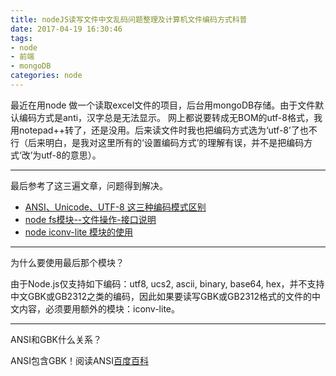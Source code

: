 ```yaml
---
title: nodeJS读写文件中文乱码问题整理及计算机文件编码方式科普
date: 2017-04-19 16:30:46
tags:
- node
- 前端
- mongoDB
categories: node
---
```

最近在用node 做一个读取excel文件的项目，后台用mongoDB存储。由于文件默认编码方式是anti，汉字总是无法显示。
网上都说要转成无BOM的utf-8格式，我用notepad++转了，还是没用。后来读文件时我也把编码方式选为‘utf-8’了也不行（后来明白，是我对这里所有的‘设置编码方式’的理解有误，并不是把编码方式‘改’为utf-8的意思）。

<!--more-->
--------------

最后参考了这三遍文章，问题得到解决。

-  [ANSI、Unicode、UTF-8 这三种编码模式区别](https://www.zhihu.com/question/20650946)
- [node fs模块--文件操作-接口说明](http://www.cnblogs.com/mangoxin/p/5664615.html)
- [node iconv-lite 模块的使用](http://blog.csdn.net/youbl/article/details/29812669)

-------------------
为什么要使用最后那个模块？

由于Node.js仅支持如下编码：utf8, ucs2, ascii, binary, base64, hex，并不支持中文GBK或GB2312之类的编码，因此如果要读写GBK或GB2312格式的文件的中文内容，必须要用额外的模块：iconv-lite。

------

ANSI和GBK什么关系？

ANSI包含GBK！阅读ANSI[百度百科](http://baike.baidu.com/link?url=twZ2lLhhdl5cfDIeiSWRJIZW3VE0S7JeYmBa-ff_lPr6ICP88xi-4ZuJNvLLT1qQFaohzndTQRKq0Rn-FxZKZmpDfUN4mcd6EcjTUKj5bJq)

